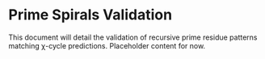 # Prime Spirals Validation

This document will detail the validation of recursive prime residue patterns matching χ-cycle predictions. Placeholder content for now.
